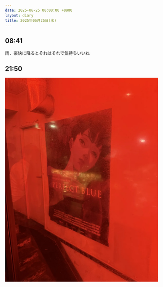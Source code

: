 ```yaml
---
date: 2025-06-25 00:00:00 +0900
layout: diary
title: 2025年06月25日(水)
---
```


## 08:41
雨、豪快に降るとそれはそれで気持ちいいね

## 21:50
![画像 1](/images/2025-06-25/2150-01.webp)
